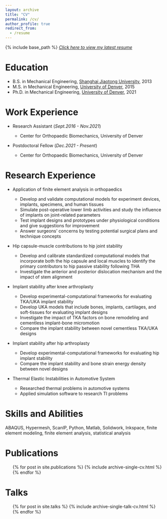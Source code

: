 ```yaml
---
layout: archive
title: "CV"
permalink: /cv/
author_profile: true
redirect_from:
  - /resume
---
```


{% include base_path %}
[*Click here to view my latest resume*](http://yanghuizhou1122.github.io/files/CV_Jack_2025_Jan.pdf)

Education
======
* B.S. in Mechanical Engineering, [Shanghai Jiaotong University](https://en.sjtu.edu.cn/), 2013
* M.S. in Mechanical Engineering, [University of Denver](https://www.du.edu/), 2015
* Ph.D. in Mechanical Engineering, [University of Denver](https://www.du.edu/), 2021

Work Experience
======
* Research Assistant (*Sept.2016 - Nov.2021*)
  * Center for Orthopaedic Biomechanics, University of Denver

* Postdoctoral Fellow (*Dec.2021 - Present*)
  * Center for Orthopaedic Biomechanics, University of Denver

Research Experience
======
* Application of finite element analysis in orthopaedics
  * Develop and validate computational models for experiment devices, implants, specimens, and human tissues
  * Simulate post-operative lower limb activities and study the influence of implants on joint-related parameters
  * Test implant designs and prototypes under physiological conditions and give suggestions for improvement
  * Answer surgeons’ concerns by testing potential surgical plans and technique concepts

* Hip capsule-muscle contributions to hip joint stability
  * Develop and calibrate standardized computational models that incorporate both the hip capsule and local muscles to identify the primary contributors to hip passive stability following THA
  * Investigate the anterior and posterior dislocation mechanism and the impact of stem alignment

* Implant stability after knee arthroplasty
  * Develop experimental-computational frameworks for evaluating TKA/UKA implant stability
  * Develop UKA models that include bones, implants, cartilages, and soft-tissues for evaluating implant designs
  * Investigate the impact of TKA factors on bone remodeling and cementless implant-bone micromotion
  * Compare the implant stability between novel cementless TKA/UKA designs

* Implant stability after hip arthroplasty
  * Develop experimental-computational frameworks for evaluating hip implant stability
  * Compare the implant stability and bone strain energy density between novel designs

* Thermal Elastic Instabilities in Automotive System
  * Researched thermal problems in automotive systems
  * Applied simulation software to research TI problems
  
Skills and Abilities
======
ABAQUS, Hypermesh, ScanIP, Python, Matlab, Solidwork, Inkspace, finite element modeling, finite element analysis, statistical analysis

Publications
======
  <ul>{% for post in site.publications %}
    {% include archive-single-cv.html %}
  {% endfor %}</ul>
  
Talks
======
  <ul>{% for post in site.talks %}
    {% include archive-single-talk-cv.html %}
  {% endfor %}</ul>
